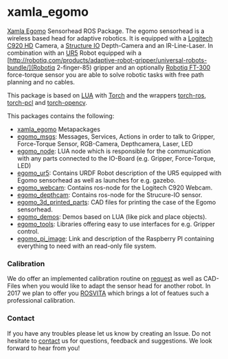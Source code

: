 # xamla_egomo
[Xamla Egomo](http://xamla.com/en/egomo/index.html) Sensorhead ROS Package. The egomo sensorhead is a wireless based head for adaptive robotics. It is equipped with a [Logitech C920 HD](http://www.logitech.com/en-us/product/hd-pro-webcam-c920) Camera, a [Structure IO](http://structure.io/) Depth-Camera and an IR-Line-Laser. In combination with an [UR5](http://www.universal-robots.com/products/ur5-robot/) Robot equipped wih a [http://robotiq.com/products/adaptive-robot-gripper/universal-robots-bundle/](Robotiq 2-finger-85) gripper and an optionally [Robotiq FT-300](http://robotiq.com/force-torque-sensor-kit-universal-robots/) force-torque sensor you are able to solve robotic tasks with free path planning and no cables. 

This package is based on [LUA](https://www.lua.org/) with [Torch](https://github.com/torch) and the wrappers
[torch-ros](https://github.com/Xamla/torch-ros),  [torch-pcl](https://github.com/Xamla/torch-pcl)  and [torch-opencv](https://github.com/VisionLabs/torch-opencv).

This packages contains the following:

  * [xamla_egomo](https://github.com/Xamla/xamla_egomo/tree/master/xamla_egomo) Metapackages
  * [egomo_msgs](https://github.com/Xamla/xamla_egomo/tree/master/egomo_msgs): Messages, Services, Actions in order to talk to Gripper, Force-Torque Sensor, RGB-Camera, Depthcamera, Laser, LED
  * [egomo_node](https://github.com/Xamla/xamla_egomo/tree/master/egomo_node): LUA node which is responsible for the communication with any parts connected to the IO-Board (e.g. Gripper, Force-Torque, LED)
  * [egomo_ur5](https://github.com/Xamla/xamla_egomo/tree/master/egomo_ur5): Contains URDF Robot description of the UR5 equipped with Egomo sensorhead as well as launches for e.g. gazebo.
  * [egomo_webcam](https://github.com/Xamla/xamla_egomo/egomo_webcam): Contains ros-node for the Logitech C920 Webcam.
  * [egomo_depthcam](https://github.com/Xamla/xamla_egomo/egomo_depthcam): Contains ros-node for the Strucure-IO sensor.
  * [egomo_3d_printed_parts](https://github.com/Xamla/xamla_egomo/tree/master/egomo_3d_printed_parts): CAD files for printing the case of the Egomo sensorhead.
  * [egomo_demos](https://github.com/Xamla/xamla_egomo/egomo_demos): Demos based on LUA (like pick and place objects).
  * [egomo_tools](https://github.com/Xamla/xamla_egomo/egomo_tools): Libraries offering easy to use interfaces for e.g. Gripper control.
  * [egomo_pi_image](https://github.com/Xamla/xamla_egomo/egomo_pi_image): Link and description of the Raspberry PI containing everything to need with an read-only file system.

### Calibration ###

We do offer an implemented calibration routine on [request](http://xamla.com/en/contact/index.html) as well as CAD-Files when you would like to adapt the sensor head for another robot. In 2017 we plan to offer you [ROSVITA](http://xamla.com/en/rosvita/index.html) which brings a lot of featues such a professional calibration.

### Contact ###

If you have any troubles please let us know by creating an Issue. Do not hesitate to [contact](http://xamla.com/en/contact/index.html) us for questions, feedback and
suggestions. We look forward to hear from you!
